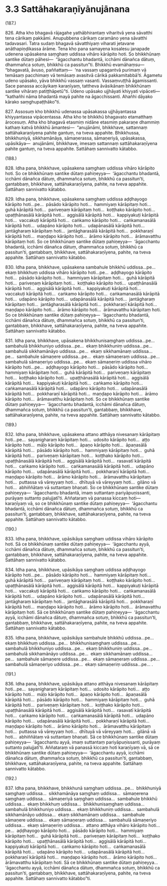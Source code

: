 # 3.3 Sattāhakaraṇīyānujānana

(187.)

826\. Atha kho bhagavā rājagahe yathābhirantaṃ viharitvā yena sāvatthi tena cārikaṃ pakkāmi. Anupubbena cārikaṃ caramāno yena sāvatthi tadavasari. Tatra sudaṃ bhagavā sāvatthiyaṃ viharati jetavane anāthapiṇḍikassa ārāme. Tena kho pana samayena kosalesu janapade udenena upāsakena saṃghaṃ uddissa vihāro kārāpito hoti. So bhikkhūnaṃ santike dūtaṃ pāhesi—  “āgacchantu bhadantā, icchāmi dānañca dātuṃ, dhammañca sotuṃ, bhikkhū ca passitun”ti. Bhikkhū evamāhaṃsu—  “bhagavatā, āvuso, paññattaṃ—  ‘na vassaṃ upagantvā purimaṃ vā temāsaṃ pacchimaṃ vā temāsaṃ avasitvā cārikā pakkamitabbā’ti. Āgametu udeno upāsako, yāva bhikkhū vassaṃ vasanti. Vassaṃvuṭṭhā āgamissanti. Sace panassa accāyikaṃ karaṇīyaṃ, tattheva āvāsikānaṃ bhikkhūnaṃ santike vihāraṃ patiṭṭhāpetū”ti. Udeno upāsako ujjhāyati khiyyati vipāceti—  “kathañhi nāma bhadantā mayā pahite na āgacchissanti. Ahañhi dāyako kārako saṃghupaṭṭhāko”ti.

827\. Assosuṃ kho bhikkhū udenassa upāsakassa ujjhāyantassa khiyyantassa vipācentassa. Atha kho te bhikkhū bhagavato etamatthaṃ ārocesuṃ. Atha kho bhagavā etasmiṃ nidāne etasmiṃ pakaraṇe dhammiṃ kathaṃ katvā bhikkhū āmantesi—  “anujānāmi, bhikkhave, sattannaṃ sattāhakaraṇīyena pahite gantuṃ, na tveva appahite. Bhikkhussa, bhikkhuniyā, sikkhamānāya, sāmaṇerassa, sāmaṇeriyā, upāsakassa, upāsikāya—  anujānāmi, bhikkhave, imesaṃ sattannaṃ sattāhakaraṇīyena pahite gantuṃ, na tveva appahite. Sattāhaṃ sannivatto kātabbo.

(188.)

828\. Idha pana, bhikkhave, upāsakena saṃghaṃ uddissa vihāro kārāpito hoti. So ce bhikkhūnaṃ santike dūtaṃ pahiṇeyya—  ‘āgacchantu bhadantā, icchāmi dānañca dātuṃ, dhammañca sotuṃ, bhikkhū ca passitun’ti, gantabbaṃ, bhikkhave, sattāhakaraṇīyena, pahite, na tveva appahite. Sattāhaṃ sannivatto kātabbo.

829\. Idha pana, bhikkhave, upāsakena saṃghaṃ uddissa aḍḍhayogo kārāpito hoti…pe…  pāsādo kārāpito hoti…  hammiyaṃ kārāpitaṃ hoti…  guhā kārāpitā hoti…  pariveṇaṃ kārāpitaṃ hoti…  koṭṭhako kārāpito hoti…  upaṭṭhānasālā kārāpitā hoti…  aggisālā kārāpitā hoti…  kappiyakuṭi kārāpitā hoti…  vaccakuṭi kārāpitā hoti…  caṅkamo kārāpito hoti…  caṅkamanasālā kārāpitā hoti…  udapāno kārāpito hoti…  udapānasālā kārāpitā hoti…  jantāgharaṃ kārāpitaṃ hoti…  jantāgharasālā kārāpitā hoti…  pokkharaṇī kārāpitā hoti…  maṇḍapo kārāpito hoti…  ārāmo kārāpito hoti…  ārāmavatthu kārāpitaṃ hoti. So ce bhikkhūnaṃ santike dūtaṃ pahiṇeyya—  ‘āgacchantu bhadantā, icchāmi dānañca dātuṃ, dhammañca sotuṃ, bhikkhū ca passitun’ti, gantabbaṃ, bhikkhave, sattāhakaraṇīyena, pahite, na tveva appahite. Sattāhaṃ sannivatto kātabbo.

830\. Idha pana, bhikkhave, upāsakena sambahule bhikkhū uddissa…pe…  ekaṃ bhikkhuṃ uddissa vihāro kārāpito hoti…pe…  aḍḍhayogo kārāpito hoti…  pāsādo kārāpito hoti…  hammiyaṃ kārāpitaṃ hoti…  guhā kārāpitā hoti…  pariveṇaṃ kārāpitaṃ hoti…  koṭṭhako kārāpito hoti…  upaṭṭhānasālā kārāpitā hoti…  aggisālā kārāpitā hoti…  kappiyakuṭi kārāpitā hoti…  vaccakuṭi kārāpitā hoti…  caṅkamo kārāpito hoti…  caṅkamanasālā kārāpitā hoti…  udapāno kārāpito hoti…  udapānasālā kārāpitā hoti…  jantāgharaṃ kārāpitaṃ hoti…  jantāgharasālā kārāpitā hoti…  pokkharaṇī kārāpitā hoti…  maṇḍapo kārāpito hoti…  ārāmo kārāpito hoti…  ārāmavatthu kārāpitaṃ hoti. So ce bhikkhūnaṃ santike dūtaṃ pahiṇeyya—  ‘āgacchantu bhadantā, icchāmi dānañca dātuṃ, dhammañca sotuṃ, bhikkhū ca passitun’ti, gantabbaṃ, bhikkhave, sattāhakaraṇīyena, pahite, na tveva appahite. Sattāhaṃ sannivatto kātabbo.

831\. Idha pana, bhikkhave, upāsakena bhikkhunisaṃghaṃ uddissa…pe…  sambahulā bhikkhuniyo uddissa…pe…  ekaṃ bhikkhuniṃ uddissa…pe…  sambahulā sikkhamānāyo uddissa…pe…  ekaṃ sikkhamānaṃ uddissa…pe…  sambahule sāmaṇere uddissa…pe…  ekaṃ sāmaṇeraṃ uddissa…pe…  sambahulā sāmaṇeriyo uddissa…pe…  ekaṃ sāmaṇeriṃ uddissa vihāro kārāpito hoti…pe…  aḍḍhayogo kārāpito hoti…  pāsādo kārāpito hoti…  hammiyaṃ kārāpitaṃ hoti…  guhā kārāpitā hoti…  pariveṇaṃ kārāpitaṃ hoti…  koṭṭhako kārāpito hoti…  upaṭṭhānasālā kārāpitā hoti…  aggisālā kārāpitā hoti…  kappiyakuṭi kārāpitā hoti…  caṅkamo kārāpito hoti…  caṅkamanasālā kārāpitā hoti…  udapāno kārāpito hoti…  udapānasālā kārāpitā hoti…  pokkharaṇī kārāpitā hoti…  maṇḍapo kārāpito hoti…  ārāmo kārāpito hoti…  ārāmavatthu kārāpitaṃ hoti. So ce bhikkhūnaṃ santike dūtaṃ pahiṇeyya—  ‘āgacchantu bhadantā, icchāmi dānañca dātuṃ, dhammañca sotuṃ, bhikkhū ca passitun’ti, gantabbaṃ, bhikkhave, sattāhakaraṇīyena, pahite, na tveva appahite. Sattāhaṃ sannivatto kātabbo.

(189.)

832\. Idha pana, bhikkhave, upāsakena attano atthāya nivesanaṃ kārāpitaṃ hoti…pe…  sayanigharaṃ kārāpitaṃ hoti…  udosito kārāpito hoti…  aṭṭo kārāpito hoti…  māḷo kārāpito hoti…  āpaṇo kārāpito hoti…  āpaṇasālā kārāpitā hoti…  pāsādo kārāpito hoti…  hammiyaṃ kārāpitaṃ hoti…  guhā kārāpitā hoti…  pariveṇaṃ kārāpitaṃ hoti…  koṭṭhako kārāpito hoti…  upaṭṭhānasālā kārāpitā hoti…  aggisālā kārāpitā hoti…  rasavatī kārāpitā hoti…  caṅkamo kārāpito hoti…  caṅkamanasālā kārāpitā hoti…  udapāno kārāpito hoti…  udapānasālā kārāpitā hoti…  pokkharaṇī kārāpitā hoti…  maṇḍapo kārāpito hoti…  ārāmo kārāpito hoti…  ārāmavatthu kārāpitaṃ hoti…  puttassa vā vāreyyaṃ hoti…  dhītuyā vā vāreyyaṃ hoti…  gilāno vā hoti…  abhiññātaṃ vā suttantaṃ bhaṇati. So ce bhikkhūnaṃ santike dūtaṃ pahiṇeyya—  ‘āgacchantu bhadantā, imaṃ suttantaṃ pariyāpuṇissanti, purāyaṃ suttanto palujjatī’ti. Aññataraṃ vā panassa kiccaṃ hoti—  karaṇīyaṃ vā, so ce bhikkhūnaṃ santike dūtaṃ pahiṇeyya—  ‘āgacchantu bhadantā, icchāmi dānañca dātuṃ, dhammañca sotuṃ, bhikkhū ca passitun’ti, gantabbaṃ, bhikkhave, sattāhakaraṇīyena, pahite, na tveva appahite. Sattāhaṃ sannivatto kātabbo.

(190.)

833\. Idha pana, bhikkhave, upāsikāya saṃghaṃ uddissa vihāro kārāpito hoti. Sā ce bhikkhūnaṃ santike dūtaṃ pahiṇeyya—  ‘āgacchantu ayyā, icchāmi dānañca dātuṃ, dhammañca sotuṃ, bhikkhū ca passitun’ti, gantabbaṃ, bhikkhave, sattāhakaraṇīyena, pahite, na tveva appahite. Sattāhaṃ sannivatto kātabbo.

834\. Idha pana, bhikkhave, upāsikāya saṃghaṃ uddissa aḍḍhayogo kārāpito hoti…pe…  pāsādo kārāpito hoti…  hammiyaṃ kārāpitaṃ hoti…  guhā kārāpitā hoti…  pariveṇaṃ kārāpitaṃ hoti…  koṭṭhako kārāpito hoti…  upaṭṭhānasālā kārāpitā hoti…  aggisālā kārāpitā hoti…  kappiyakuṭi kārāpitā hoti…  vaccakuṭi kārāpitā hoti…  caṅkamo kārāpito hoti…  caṅkamanasālā kārāpitā hoti…  udapāno kārāpito hoti…  udapānasālā kārāpitā hoti…  jantāgharaṃ kārāpitaṃ hoti…  jantāgharasālā kārāpitā hoti…  pokkharaṇī kārāpitā hoti…  maṇḍapo kārāpito hoti…  ārāmo kārāpito hoti…  ārāmavatthu kārāpitaṃ hoti. Sā ce bhikkhūnaṃ santike dūtaṃ pahiṇeyya—  ‘āgacchantu ayyā, icchāmi dānañca dātuṃ, dhammañca sotuṃ, bhikkhū ca passitun’ti, gantabbaṃ, bhikkhave, sattāhakaraṇīyena, pahite, na tveva appahite. Sattāhaṃ sannivatto kātabbo.

835\. Idha pana, bhikkhave, upāsikāya sambahule bhikkhū uddissa…pe…  ekaṃ bhikkhuṃ uddissa…pe…  bhikkhunisaṃghaṃ uddissa…pe…  sambahulā bhikkhuniyo uddissa…pe…  ekaṃ bhikkhuniṃ uddissa…pe…  sambahulā sikkhamānāyo uddissa…pe…  ekaṃ sikkhamānaṃ uddissa…pe…  sambahule sāmaṇere uddissa…pe…  ekaṃ sāmaṇeraṃ uddissa…pe…  sambahulā sāmaṇeriyo uddissa…pe…  ekaṃ sāmaṇeriṃ uddissa…pe… .

(191.)

836\. Idha pana, bhikkhave, upāsikāya attano atthāya nivesanaṃ kārāpitaṃ hoti…pe…  sayanigharaṃ kārāpitaṃ hoti…  udosito kārāpito hoti…  aṭṭo kārāpito hoti…  māḷo kārāpito hoti…  āpaṇo kārāpito hoti…  āpaṇasālā kārāpitā hoti…  pāsādo kārāpito hoti…  hammiyaṃ kārāpitaṃ hoti…  guhā kārāpitā hoti…  pariveṇaṃ kārāpitaṃ hoti…  koṭṭhako kārāpito hoti…  upaṭṭhānasālā kārāpitā hoti…  aggisālā kārāpitā hoti…  rasavatī kārāpitā hoti…  caṅkamo kārāpito hoti…  caṅkamanasālā kārāpitā hoti…  udapāno kārāpito hoti…  udapānasālā kārāpitā hoti…  pokkharaṇī kārāpitā hoti…  maṇḍapo kārāpito hoti…  ārāmo kārāpito hoti…  ārāmavatthu kārāpitaṃ hoti…  puttassa vā vāreyyaṃ hoti…  dhītuyā vā vāreyyaṃ hoti…  gilānā vā hoti…  abhiññātaṃ vā suttantaṃ bhaṇati. Sā ce bhikkhūnaṃ santike dūtaṃ pahiṇeyya—  ‘āgacchantu ayyā, imaṃ suttantaṃ pariyāpuṇissanti, purāyaṃ suttanto palujjatī’ti. Aññataraṃ vā panassā kiccaṃ hoti karaṇīyaṃ vā, sā ce bhikkhūnaṃ santike dūtaṃ pahiṇeyya—  ‘āgacchantu ayyā, icchāmi dānañca dātuṃ, dhammañca sotuṃ, bhikkhū ca passitun’ti, gantabbaṃ, bhikkhave, sattāhakaraṇīyena, pahite, na tveva appahite. Sattāhaṃ sannivatto kātabbo.

(192.)

837\. Idha pana, bhikkhave, bhikkhunā saṃghaṃ uddissa…pe…  bhikkhuniyā saṃghaṃ uddissa…  sikkhamānāya saṃghaṃ uddissa…  sāmaṇerena saṃghaṃ uddissa…  sāmaṇeriyā saṃghaṃ uddissa…  sambahule bhikkhū uddissa…  ekaṃ bhikkhuṃ uddissa…  bhikkhunisaṃghaṃ uddissa…  sambahulā bhikkhuniyo uddissa…  ekaṃ bhikkhuniṃ uddissa…  sambahulā sikkhamānāyo uddissa…  ekaṃ sikkhamānaṃ uddissa…  sambahule sāmaṇere uddissa…  ekaṃ sāmaṇeraṃ uddissa…  sambahulā sāmaṇeriyo uddissa…  ekaṃ sāmaṇeriṃ uddissa…  attano atthāya vihāro kārāpito hoti…pe…  aḍḍhayogo kārāpito hoti…  pāsādo kārāpito hoti…  hammiyaṃ kārāpitaṃ hoti…  guhā kārāpitā hoti…  pariveṇaṃ kārāpitaṃ hoti…  koṭṭhako kārāpito hoti…  upaṭṭhānasālā kārāpitā hoti…  aggisālā kārāpitā hoti…  kappiyakuṭi kārāpitā hoti…  caṅkamo kārāpito hoti…  caṅkamanasālā kārāpitā hoti…  udapāno kārāpito hoti…  udapānasālā kārāpitā hoti…  pokkharaṇī kārāpitā hoti…  maṇḍapo kārāpito hoti…  ārāmo kārāpito hoti…  ārāmavatthu kārāpitaṃ hoti. Sā ce bhikkhūnaṃ santike dūtaṃ pahiṇeyya…  ‘āgacchantu ayyā, icchāmi dānañca dātuṃ, dhammañca sotuṃ, bhikkhū ca passitun’ti, gantabbaṃ, bhikkhave, sattāhakaraṇīyena, pahite, na tveva appahite. Sattāhaṃ sannivatto kātabbo”ti.
